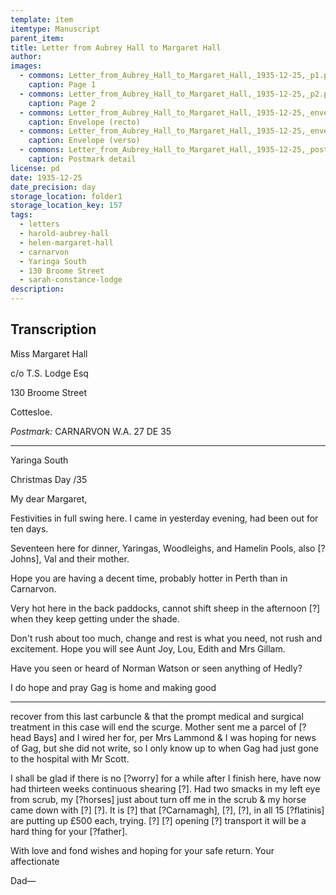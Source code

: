 ```yaml
---
template: item
itemtype: Manuscript
parent_item: 
title: Letter from Aubrey Hall to Margaret Hall
author: 
images:
  - commons: Letter_from_Aubrey_Hall_to_Margaret_Hall,_1935-12-25,_p1.png
    caption: Page 1
  - commons: Letter_from_Aubrey_Hall_to_Margaret_Hall,_1935-12-25,_p2.png
    caption: Page 2
  - commons: Letter_from_Aubrey_Hall_to_Margaret_Hall,_1935-12-25,_envelope_front.png
    caption: Envelope (recto)
  - commons: Letter_from_Aubrey_Hall_to_Margaret_Hall,_1935-12-25,_envelope_back.png
    caption: Envelope (verso)
  - commons: Letter_from_Aubrey_Hall_to_Margaret_Hall,_1935-12-25,_postmark.png
    caption: Postmark detail
license: pd
date: 1935-12-25
date_precision: day
storage_location: folder1
storage_location_key: 157
tags:
  - letters
  - harold-aubrey-hall
  - helen-margaret-hall
  - carnarvon
  - Yaringa South
  - 130 Broome Street
  - sarah-constance-lodge
description: 
---
```


## Transcription

Miss Margaret Hall

c/o T.S. Lodge Esq

130 Broome Street

Cottesloe.

*Postmark:* CARNARVON W.A. 27 DE 35

***

Yaringa South

Christmas Day /35

My dear Margaret,

Festivities in full swing here. I came in yesterday evening, had been out for ten days.

Seventeen here for dinner, Yaringas, Woodleighs, and Hamelin Pools, also [?Johns], Val and their mother.

Hope you are having a decent time, probably hotter in Perth than in Carnarvon.

Very hot here in the back paddocks, cannot shift sheep in the afternoon [?] when
they keep getting under the shade.

Don't rush about too much, change and rest is what you need, not rush and excitement. Hope you will see Aunt Joy, Lou, Edith and Mrs Gillam.

Have you seen or heard of Norman Watson or seen anything of Hedly?

I do hope and pray Gag is home and making good

***

recover from this last carbuncle & that the prompt medical and surgical treatment in this case will end the scurge.
Mother sent me a parcel of [?head Bays] and I wired her for, per Mrs Lammond &
I was hoping for news of Gag, but she did not write, so I only know up to when Gag had
just gone to the hospital with Mr Scott.

I shall be glad if there is no [?worry] for a while after I finish here, have now had thirteen
weeks continuous shearing [?]. Had two smacks in my left eye from scrub, my [?horses]
just about turn off me in the scrub & my horse came down with [?] [?]. It is [?] that [?Carnamagh], [?], [?],
in all 15 [?flatinis] are putting up £500 each, trying. [?] [?] opening [?] transport it will be a hard thing for your [?father].

With love and fond wishes and hoping for your safe return. Your affectionate

Dad—
